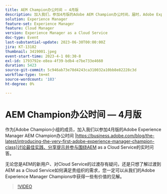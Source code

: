 ```yaml
---
title: AEM Champion办公时间 — 4月版
description: 加入我们，参加4月版的Adobe AEM Champion办公时间，届时，Adobe Experience Manager Champion小组将讨论最佳实践、分享提示并参与围绕AEM as a Cloud Service的现场问答。 无论您是AEM的新用户、对Cloud Service的过渡存有疑问，还是只想了解过渡到AEM as a Cloud Service如何满足贵组织的需求，您一定可以从我们的Adobe Experience Manager Champions中获得一些有价值的见解。
solution: Experience Manager
feature-set: Experience Manager
feature: Cloud Manager
version: Experience Manager as a Cloud Service
doc-type: Event
last-substantial-update: 2023-06-30T00:00:00Z
jira: KT-13182
thumbnail: 3419001.jpeg
event-start-time: 2023-4-1 08:30-8
exl-id: 1793792e-e8ea-4f39-bdb4-e7be733e4660
duration: 5423
source-git-commit: 5c946ab73e78d4243ca310032a10bb8e82228c3d
workflow-type: tm+mt
source-wordcount: '183'
ht-degree: 0%

---
```


# AEM Champion办公时间 — 4月版

作为[Adobe Champion小组的成员，加入我们以参加4月版的Adobe Experience Manager AEM Champion办公时间 |https://business.adobe.com/blog/the-latest/introducing-the-very-first-adobe-experience-manager-champion-class]讨论最佳实践、分享提示并参与围绕AEM as a Cloud Service的实时问答。

无论您是AEM的新用户、对Cloud Service的过渡存有疑问，还是只想了解过渡到AEM as a Cloud Service如何满足贵组织的需求，您一定可以从我们的Adobe Experience Manager Champions中获得一些有价值的见解。

>[!VIDEO](https://video.tv.adobe.com/v/3419001/?learn=on)
